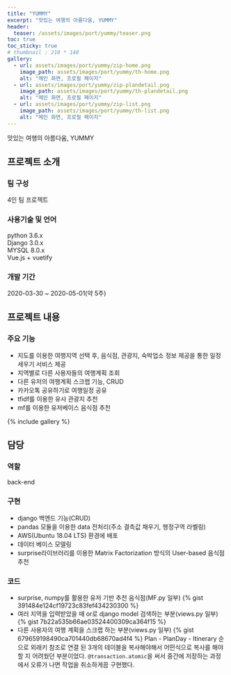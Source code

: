 ```yaml
---
title: "YUMMY"
excerpt: "맛있는 여행의 아름다움, YUMMY"
header:
  teaser: /assets/images/port/yummy/teaser.png
toc: true
toc_sticky: true
# thumbnail : 210 * 140
gallery:
  - url: assets/images/port/yummy/zip-home.png
    image_path: assets/images/port/yummy/th-home.png
    alt: "메인 화면, 프로필 페이지"
  - url: assets/images/port/yummy/zip-plandetail.png
    image_path: assets/images/port/yummy/th-plandetail.png
    alt: "메인 화면, 프로필 페이지"
  - url: assets/images/port/yummy/zip-list.png
    image_path: assets/images/port/yummy/th-list.png
    alt: "메인 화면, 프로필 페이지"
---
```

맛있는 여행의 아름다움, YUMMY
## 프로젝트 소개  
### 팀 구성  
 4인 팀 프로젝트
### 사용기술 및 언어    
  python 3.6.x  
  Django 3.0.x  
  MYSQL 8.0.x  
  Vue.js + vuetify  
### 개발 기간  
2020-03-30 ~ 2020-05-01(약 5주)


## 프로젝트 내용
### 주요 기능
 - 지도를 이용한 여행지역 선택 후, 음식점, 관광지, 숙박업소 정보 제공을 통한 일정 세우기 서비스 제공  
 - 지역별로 다른 사용자들의 여행계획 조회  
 - 다른 유저의 여행계획 스크랩 기능, CRUD  
 - 카카오톡 공유하기로 여행일정 공유  
 - tfidf를 이용한 유사 관광지 추천  
 - mf를 이용한 유저베이스 음식점 추천  

{% include gallery %}


## 담당
### 역할
back-end
### 구현
- django 백엔드 기능(CRUD)
- pandas 모듈을 이용한 data 전처리(주소 결측값 채우기, 행정구역 라벨링)  
- AWS(Ubuntu 18.04 LTS) 환경에 배포  
- 데이터 베이스 모델링  
- surprise라이브러리를 이용한 Matrix Factorization 방식의 User-based 음식점 추천
### 코드
- surprise, numpy를 활용한 유저 기반 추천 음식점(MF.py 일부)
{% gist 391484e124cf19723c83fef434230300 %}
- 여러 지역을 입력받았을 때 or로 django model 검색하는 부분(views.py 일부)
{% gist 7b22a535b66ae03524400309ca364f15 %}
- 다른 사용자의 여행 계획을 스크랩 하는 부분(views.py 일부)
{% gist 679659198490ca701440db68670ad4f4 %}
Plan - PlanDay - Itinerary 순으로 외래키 참조로 연결 된 3개의 테이블을 복사해야해서
어떤식으로 복사를 해야할 지 어려웠던 부분이었다. <code>@transaction.atomic</code>을 써서 중간에 저장하는 과정에서 오류가 나면 
작업을 취소하게끔 구현했다.

